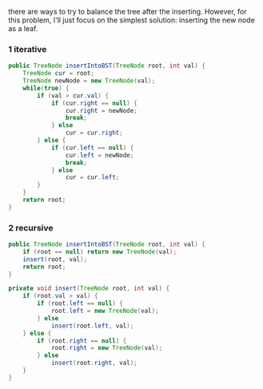 there are ways to try to balance the tree after the inserting. However, for this problem, I'll just focus on the simplest solution: inserting the new node as a leaf.

### 1 iterative
```java
public TreeNode insertIntoBST(TreeNode root, int val) {
    TreeNode cur = root;
    TreeNode newNode = new TreeNode(val);
    while(true) {
        if (val > cur.val) {
            if (cur.right == null) {
                cur.right = newNode;
                break;
            } else 
                cur = cur.right;
        } else {
            if (cur.left == null) {
                cur.left = newNode;
                break;
            } else 
                cur = cur.left;
        }
    }
    return root;
}
```

### 2 recursive
```java
public TreeNode insertIntoBST(TreeNode root, int val) {
    if (root == null) return new TreeNode(val);
    insert(root, val);
    return root;
}

private void insert(TreeNode root, int val) {
    if (root.val > val) {
        if (root.left == null) {
            root.left = new TreeNode(val);
        } else 
            insert(root.left, val);
    } else {
        if (root.right == null) {
            root.right = new TreeNode(val);
        } else 
            insert(root.right, val);
    }
}
```


